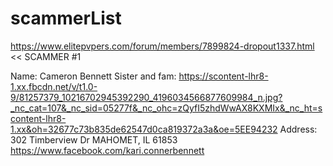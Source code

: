 # scammerList
https://www.elitepvpers.com/forum/members/7899824-dropout1337.html << SCAMMER #1


Name: Cameron Bennett
Sister and fam:
https://scontent-lhr8-1.xx.fbcdn.net/v/t1.0-9/81257379_10216702945392290_4196034566877609984_n.jpg?_nc_cat=107&_nc_sid=05277f&_nc_ohc=zQyfI5zhdWwAX8KXMIx&_nc_ht=scontent-lhr8-1.xx&oh=32677c73b835de62547d0ca819372a3a&oe=5EE94232
Address: 302 Timberview Dr MAHOMET, IL 61853
https://www.facebook.com/kari.connerbennett 
